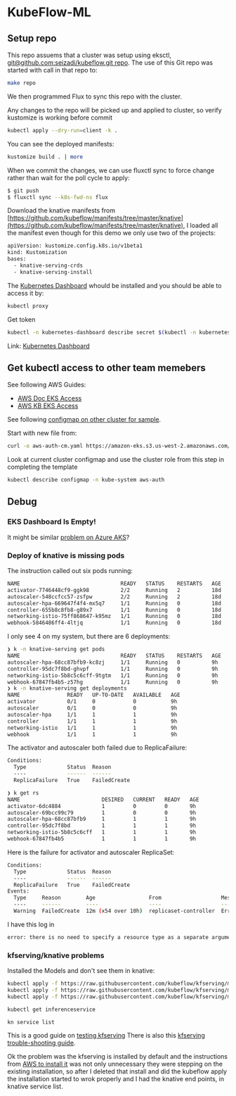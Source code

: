 # KubeFlow-ML

## Setup repo
This repo assuems that a cluster was setup using eksctl,
[git@github.com:seizadi/kubeflow.git repo](https://github.com/seizadi/kubeflow). 
The use of this Git repo was started with call in that repo to:
```bash
make repo
```
We then programmed Flux to sync this repo with the cluster.

Any changes to the repo will be picked up and applied to cluster, so
verify kustomize is working before commit
```bash
kubectl apply --dry-run=client -k .
```
You can see the deployed manifests:
```bash
kustomize build . | more
```

When we commit the changes, we can use fluxctl sync to force change
rather than wait for the poll cycle to apply:
```bash
$ git push
$ fluxctl sync --k8s-fwd-ns flux
```

Download the knative manifests from 
[https://github.com/kubeflow/manifests/tree/master/knative](https://github.com/kubeflow/manifests/tree/master/knative),
I loaded all the manifest even though for this demo we only use two of the projects:
```bash
apiVersion: kustomize.config.k8s.io/v1beta1
kind: Kustomization
bases:
  - knative-serving-crds
  - knative-serving-install
```
The [Kubernetes Dashboard](https://kubernetes.io/docs/tasks/access-application-cluster/web-ui-dashboard/)
whould be installed and you should be able to access it by:
```bash
kubectl proxy
```
Get token
```bash
kubectl -n kubernetes-dashboard describe secret $(kubectl -n kubernetes-dashboard get secret | awk '/^kubernetes-dashboard-token-/{print $1}') | awk '$1=="token:"{print $2}'
```
Link: [Kubernetes Dashboard](http://localhost:8001/api/v1/namespaces/kubernetes-dashboard/services/https:kubernetes-dashboard:/proxy/)

## Get kubectl access to other team memebers
See following AWS Guides:
- [AWS Doc EKS Access](https://docs.aws.amazon.com/eks/latest/userguide/add-user-role.html)
- [AWS KB EKS Access](https://aws.amazon.com/premiumsupport/knowledge-center/amazon-eks-cluster-access/)

See following [configmap on other cluster for sample](https://github.com/Infoblox-CTO/athena.devops/blob/0fb8b2a4cade1ded728a2c07baecd4f16d1dde3a/cluster-provisioning/env/dev/us-west-2/eks/ml-poc/aws-auth-cm.yaml).

Start with new file from:
```bash
curl -o aws-auth-cm.yaml https://amazon-eks.s3.us-west-2.amazonaws.com/cloudformation/2020-07-23/aws-auth-cm.yaml
```

Look at current cluster configmap and use the cluster role from this step in completing the template 
```bash
kubectl describe configmap -n kube-system aws-auth
```

## Debug
### EKS Dashboard Is Empty!
It might be similar [problem on Azure AKS](https://github.com/Azure/AKS/issues/1573)?

### Deploy of knative is missing pods
The instruction called out six pods running:
```bash
NAME                                READY   STATUS    RESTARTS   AGE
activator-7746448cf9-ggk98          2/2     Running   2          18d
autoscaler-548ccfcc57-zsfpw         2/2     Running   2          18d
autoscaler-hpa-669647f4f4-mx5q7     1/1     Running   0          18d
controller-655b8c8fb8-g89x7         1/1     Running   0          18d
networking-istio-75ff868647-k95mz   1/1     Running   0          18d
webhook-5846486ff4-4ltjq            1/1     Running   0          18d
```

I only see 4 on my system, but there are 6 deployments:
```bash
❯ k -n knative-serving get pods
NAME                                READY   STATUS    RESTARTS   AGE
autoscaler-hpa-68cc87bfb9-kc8zj     1/1     Running   0          9h
controller-95dc7f8bd-ghvpf          1/1     Running   0          9h
networking-istio-5b8c5c6cff-9tgtm   1/1     Running   0          9h
webhook-67847fb4b5-z57hg            1/1     Running   0          9h
❯ k -n knative-serving get deployments
NAME               READY   UP-TO-DATE   AVAILABLE   AGE
activator          0/1     0            0           9h
autoscaler         0/1     0            0           9h
autoscaler-hpa     1/1     1            1           9h
controller         1/1     1            1           9h
networking-istio   1/1     1            1           9h
webhook            1/1     1            1           9h
```

The activator and autoscaler both failed due to ReplicaFailure:
```bash
Conditions:
  Type             Status  Reason
  ----             ------  ------
  ReplicaFailure   True    FailedCreate
```
```bash
❯ k get rs
NAME                          DESIRED   CURRENT   READY   AGE
activator-6dc4884             1         0         0       9h
autoscaler-69bcc99c79         1         0         0       9h
autoscaler-hpa-68cc87bfb9     1         1         1       9h
controller-95dc7f8bd          1         1         1       9h
networking-istio-5b8c5c6cff   1         1         1       9h
webhook-67847fb4b5            1         1         1       9h
```

Here is the failure for activator and autoscaler ReplicaSet:
```bash
Conditions:
  Type             Status  Reason
  ----             ------  ------
  ReplicaFailure   True    FailedCreate
Events:
  Type     Reason        Age                 From                   Message
  ----     ------        ----                ----                   -------
  Warning  FailedCreate  12m (x54 over 10h)  replicaset-controller  Error creating: admission webhook "sidecar-injector.istio.io" denied the request: failed parsing generated injected YAML (check Istio sidecar injector configuration): error converting YAML to JSON: yaml: line 4: could not find expected ':'
```

I have this log in 
```bash
error: there is no need to specify a resource type as a separate argument when passing arguments in resource/name form (e.g. 'kubectl get resource/<resource_name>' instead of 'kubectl get resource resource/<resource_name>'
```

### kfserving/knative problems
Installed the Models and don't see them in knative:
```bash
kubectl apply -f https://raw.githubusercontent.com/kubeflow/kfserving/master/docs/samples/tensorflow/tensorflow.yaml
kubectl apply -f https://raw.githubusercontent.com/kubeflow/kfserving/master/docs/samples/pytorch/pytorch.yaml
kubectl apply -f https://raw.githubusercontent.com/kubeflow/kfserving/master/docs/samples/sklearn/sklearn.yaml

kubectl get inferenceservice

kn service list
```

This is a good guide on [testing kfserving](https://github.com/kubeflow/kfserving#test-kfserving-installation)
There is also this 
[kfserving trouble-shooting guide](https://github.com/kubeflow/kfserving/blob/master/docs/DEVELOPER_GUIDE.md#troubleshooting).

Ok the problem was the kfserving is installed by default and the
instructions from [AWS to install it](https://www.kubeflow.org/docs/aws/aws-e2e/#deploy-kfserving)
was not only unnecessary they were stepping on the existing
installation, so after I deleted that install and did the
kubeflow apply the installation started to wrok properly and
I had the knative end points, in knative service list.
